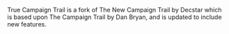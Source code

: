 True Campaign Trail is a fork of The New Campaign Trail by Decstar which is based upon The Campaign Trail by Dan Bryan, and is updated to include new features.